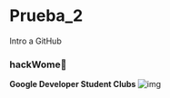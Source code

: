 # Prueba_2
Intro a GitHub

### hackWome👩

**Google Developer Student Clubs**
![img](img/Ballenita_ELucy_gtz.png)
